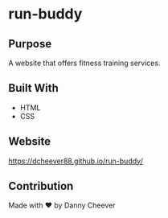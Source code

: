 # run-buddy

## Purpose
A website that offers fitness training services.

## Built With
* HTML
* CSS

## Website
https://dcheever88.github.io/run-buddy/

## Contribution
Made with ❤️ by Danny Cheever
